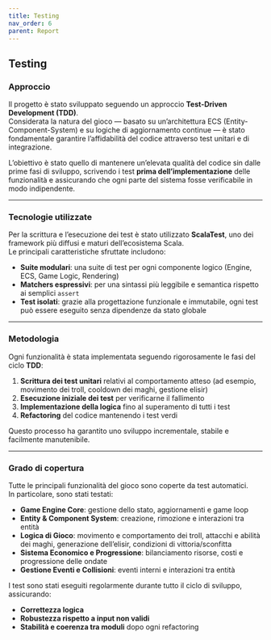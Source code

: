 ```yaml
---
title: Testing
nav_order: 6
parent: Report
---
```


## Testing

### Approccio
Il progetto è stato sviluppato seguendo un approccio **Test-Driven Development (TDD)**.  
Considerata la natura del gioco — basato su un’architettura ECS (Entity-Component-System) e su logiche di aggiornamento continue — è stato fondamentale garantire l’affidabilità del codice attraverso test unitari e di integrazione.

L’obiettivo è stato quello di mantenere un’elevata qualità del codice sin dalle prime fasi di sviluppo, scrivendo i test **prima dell’implementazione** delle funzionalità e assicurando che ogni parte del sistema fosse verificabile in modo indipendente.

---

### Tecnologie utilizzate
Per la scrittura e l’esecuzione dei test è stato utilizzato **ScalaTest**, uno dei framework più diffusi e maturi dell’ecosistema Scala.  
Le principali caratteristiche sfruttate includono:

- **Suite modulari**: una suite di test per ogni componente logico (Engine, ECS, Game Logic, Rendering)
- **Matchers espressivi**: per una sintassi più leggibile e semantica rispetto ai semplici `assert`
- **Test isolati**: grazie alla progettazione funzionale e immutabile, ogni test può essere eseguito senza dipendenze da stato globale

---

### Metodologia
Ogni funzionalità è stata implementata seguendo rigorosamente le fasi del ciclo **TDD**:

1. **Scrittura dei test unitari** relativi al comportamento atteso (ad esempio, movimento dei troll, cooldown dei maghi, gestione elisir)
2. **Esecuzione iniziale dei test** per verificarne il fallimento
3. **Implementazione della logica** fino al superamento di tutti i test
4. **Refactoring** del codice mantenendo i test verdi

Questo processo ha garantito uno sviluppo incrementale, stabile e facilmente manutenibile.

---

### Grado di copertura
Tutte le principali funzionalità del gioco sono coperte da test automatici.  
In particolare, sono stati testati:

- **Game Engine Core**: gestione dello stato, aggiornamenti e game loop
- **Entity & Component System**: creazione, rimozione e interazioni tra entità
- **Logica di Gioco**: movimento e comportamento dei troll, attacchi e abilità dei maghi, generazione dell’elisir, condizioni di vittoria/sconfitta
- **Sistema Economico e Progressione**: bilanciamento risorse, costi e progressione delle ondate
- **Gestione Eventi e Collisioni**: eventi interni e interazioni tra entità

I test sono stati eseguiti regolarmente durante tutto il ciclo di sviluppo, assicurando:
- **Correttezza logica**
- **Robustezza rispetto a input non validi**
- **Stabilità e coerenza tra moduli** dopo ogni refactoring
